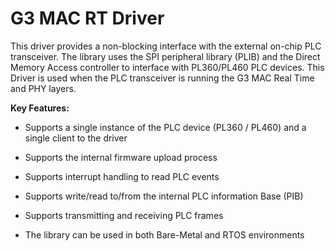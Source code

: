# G3 MAC RT Driver

This driver provides a non-blocking interface with the external on-chip PLC transceiver. The library uses the SPI peripheral library (PLIB) and the Direct Memory Access controller to interface with PL360/PL460 PLC devices. This Driver is used when the PLC transceiver is running the G3 MAC Real Time and PHY layers.

<b>Key Features:</b>
- Supports a single instance of the PLC device (PL360 / PL460) and a single client to the driver

- Supports the internal firmware upload process

- Supports interrupt handling to read PLC events

- Supports write/read to/from the internal PLC information Base (PIB)

- Supports transmitting and receiving PLC frames

- The library can be used in both Bare-Metal and RTOS environments
